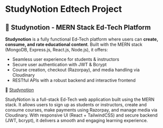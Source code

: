 # StudyNotion Edtech Project

## 📘 Studynotion - MERN Stack Ed-Tech Platform

**Studynotion** is a fully functional Ed-Tech platform where users can **create, consume, and rate educational content**. Built with the MERN stack (MongoDB, Express.js, React.js, Node.js), it offers:

- Seamless user experience for students & instructors
- Secure user authentication with JWT & Bcrypt
- Course creation, checkout (Razorpay), and media handling via Cloudinary
- RESTful APIs with a robust backend and interactive frontend

🔗 [Studynotion](https://studynotion-frontend.vercel.app/)

StudyNotion is a full-stack Ed-Tech web application built using the MERN stack. It allows users to sign up as students or instructors, create and consume courses, make payments using Razorpay, and manage media via Cloudinary. With responsive UI (React + TailwindCSS) and secure backend (JWT, bcrypt), it delivers a smooth and engaging learning experience.

